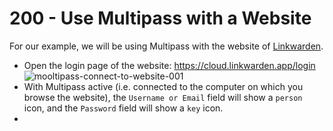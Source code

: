 # 200 - Use Multipass with a Website

For our example, we will be using Multipass with the website of [Linkwarden](cloud.linkwarden.app/login).

- Open the login page of the website: https://cloud.linkwarden.app/login
  ![mooltipass-connect-to-website-001](https://github.com/user-attachments/assets/1f702f5a-22a9-4f7e-b936-f460bea4715f)
- With Multipass active (i.e. connected to the computer on which you browse the website), the ```Username or Email``` field will show a ```person``` icon, and the ```Password``` field will show a ```key``` icon.
- 
